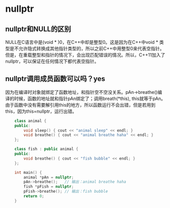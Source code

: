 # nullptr

## nullptr和NULL的区别
NULL在C语言中是(void * )0，在C++中却是整型0。这是因为在C++中void * 类型是不允许隐式转换成其他指针类型的，所以之前C++中用整型0来代表空指针。但是，在重载整型和指针的情况下，会出现匹配错误的情况。所以，C++11加入了nullptr，可以保证在任何情况下都代表空指针。

## nullptr调用成员函数可以吗？yes
因为在编译时对象就绑定了函数地址，和指针空不空没关系。pAn->breathe()编译的时候，函数的地址就和指针pAn绑定了；调用breath(*this), this就等于pAn。由于函数中没有需要解引用this的地方，所以函数运行不会出错，但是若用到this，因为this=nullptr，运行出错。
```c++
    class animal {
    public:
        void sleep() { cout << "animal sleep" << endl; }
        void breathe() { cout << "animal breathe haha" << endl; }
    };

    class fish : public animal {
    public:
        void breathe() { cout << "fish bubble" << endl; }
    };

    int main() {
        animal *pAn = nullptr;
        pAn->breathe();   // 输出：animal breathe haha
        fish *pFish = nullptr;
        pFish->breathe(); // 输出：fish bubble
        return 0;
    }  
```
